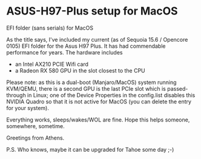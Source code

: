 # ASUS-H97-Plus setup for MacOS
EFI folder (sans serials) for MacOS


As the title says, I've included my current (as of Sequoia 15.6 / Opencore 0105) EFI folder for the Asus H97 Plus. It has had commendable performance for years. The hardware includes
- an Intel AX210 PCIE Wifi card
- a Radeon RX 580 GPU in the slot closest to the CPU

Please note: as this is a dual-boot (Manjaro/MacOS) system running KVM/QEMU, there is a second GPU is the last PCIe slot which is passed-through in Linux; one of the Device Properties in the config.list disables this NVIDIA Quadro so that it is not active for MacOS (you can delete the entry for your system).

Everything works, sleeps/wakes/WOL are fine. Hope this helps someone, somewhere, sometime.

Greetings from Athens.

P.S. Who knows, maybe it can be upgraded for Tahoe some day ;-)
